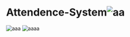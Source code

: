 # Attendence-System![aa](https://user-images.githubusercontent.com/84792579/213929669-4416132d-28af-450b-aee7-79d1a1f33ff0.jpg)
![aaa](https://user-images.githubusercontent.com/84792579/213929686-e912ada7-8848-45c6-915a-9b98806b2b9c.jpg)
![aaaa](https://user-images.githubusercontent.com/84792579/213929693-7255e727-206f-4c68-b6dd-94ee7e6d5218.jpg)
